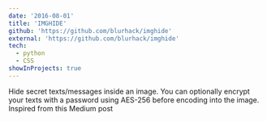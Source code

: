 ```yaml
---
date: '2016-08-01'
title: 'IMGHIDE'
github: 'https://github.com/blurhack/imghide'
external: 'https://github.com/blurhack/imghide'
tech:
  - python
  - CSS
showInProjects: true
---
```


Hide secret texts/messages inside an image. You can optionally encrypt your texts with a password using AES-256 before encoding into the image.
Inspired from this Medium post
